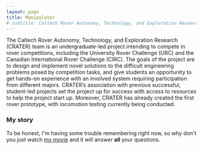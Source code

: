 ```yaml
---
layout: page
title: Manipulator
# subtitle: Caltech Rover Autonomy, Technology, and Exploration Research
---
```


The Caltech Rover Autonomy, Technology, and Exploration Research (CRATER) team is an undergraduate-led project intending to compete in rover competitions, including the University Rover Challenge (URC) and the Canadian International Rover Challenge (CIRC). The goals of the project are to design and implement novel solutions to the difficult engineering problems posed by competition tasks, and give students an opportunity to get hands-on experience with an involved system requiring participation from different majors. CRATER’s association with previous successful, student-led projects set the project up for success with access to resources to help the project start up. Moreover, CRATER has already created the first rover prototype, with locomotion testing currently being conducted.

### My story

To be honest, I'm having some trouble remembering right now, so why don't you just watch [my movie](https://en.wikipedia.org/wiki/The_Princess_Bride_%28film%29) and it will answer **all** your questions.
